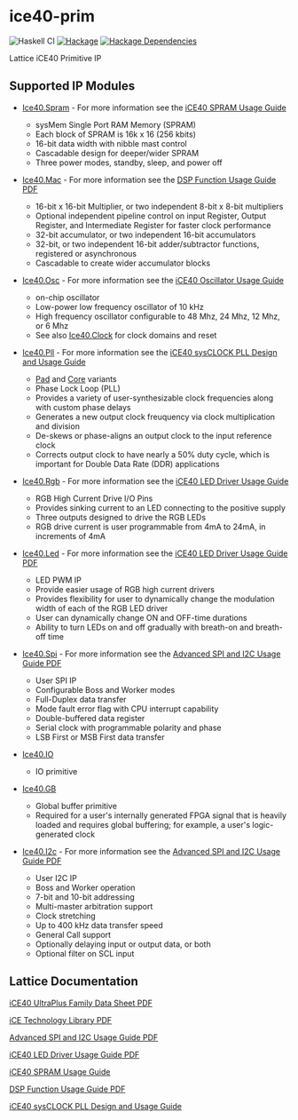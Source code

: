 # ice40-prim
![Haskell CI](https://github.com/standardsemiconductor/ice40-prim/actions/workflows/haskell.yml/badge.svg)
[![Hackage][hackage-badge]][hackage]
[![Hackage Dependencies][hackage-deps-badge]][hackage-deps]

Lattice iCE40 Primitive IP
## Supported IP Modules
* [Ice40.Spram](https://github.com/standardsemiconductor/ice40-prim/blob/main/src/Ice40/Spram.hs) - For more information see the [iCE40 SPRAM Usage Guide](https://github.com/standardsemiconductor/VELDT-info/blob/master/FPGA-TN-02022-1-2-iCE40-SPRAM-Usage-Guide.pdf)
  * sysMem Single Port RAM Memory (SPRAM)
  * Each block of SPRAM is 16k x 16 (256 kbits)
  * 16-bit data width with nibble mast control
  * Cascadable design for deeper/wider SPRAM
  * Three power modes, standby, sleep, and power off

* [Ice40.Mac](https://github.com/standardsemiconductor/ice40-prim/blob/main/src/Ice40/Mac.hs) - For more information see the [DSP Function Usage Guide PDF](https://github.com/standardsemiconductor/VELDT-info/blob/master/DSPFunctionUsageGuideforICE40Devices.pdf)
  * 16-bit x 16-bit Multiplier, or two independent 8-bit x 8-bit multipliers
  * Optional independent pipeline control on input Register, Output Register, and Intermediate Register for faster clock performance
  * 32-bit accumulator, or two independent 16-bit accumulators
  * 32-bit, or two independent 16-bit adder/subtractor functions, registered or asynchronous
  * Cascadable to create wider accumulator blocks

* [Ice40.Osc](https://github.com/standardsemiconductor/ice40-prim/blob/main/src/Ice40/Osc.hs) - For more information see the [iCE40 Oscillator Usage Guide](https://github.com/standardsemiconductor/VELDT-info/blob/master/FPGA-TN-02008-1-7-iCE40-Oscillator-Usage-Guide.pdf)
  * on-chip oscillator
  * Low-power low frequency oscillator of 10 kHz
  * High frequency oscillator configurable to 48 Mhz, 24 Mhz, 12 Mhz, or 6 Mhz
  * See also [Ice40.Clock](https://github.com/standardsemiconductor/ice40-prim/blob/main/src/Ice40/Clock.hs) for clock domains and reset

* [Ice40.Pll](https://github.com/standardsemiconductor/ice40-prim/tree/main/src/Ice40/Pll) - For more information see the [iCE40 sysCLOCK PLL Design and Usage Guide](https://github.com/standardsemiconductor/VELDT-info/blob/master/iCE40sysCLOCKPLLDesignandUsageGuide.pdf)
  * [Pad](https://github.com/standardsemiconductor/ice40-prim/blob/main/src/Ice40/Pll/Pad.hs) and [Core](https://github.com/standardsemiconductor/ice40-prim/blob/main/src/Ice40/Pll/Core.hs) variants
  * Phase Lock Loop (PLL)
  * Provides a variety of user-synthesizable clock frequencies along with custom phase delays
  * Generates a new output clock freuquency via clock multiplication and division
  * De-skews or phase-aligns an output clock to the input reference clock
  * Corrects output clock to have nearly a 50% duty cycle, which is important for Double Data Rate (DDR) applications

* [Ice40.Rgb](https://github.com/standardsemiconductor/ice40-prim/blob/main/src/Ice40/Rgb.hs) - For more information see the [iCE40 LED Driver Usage Guide](https://github.com/standardsemiconductor/VELDT-info/blob/master/ICE40LEDDriverUsageGuide.pdf)
  * RGB High Current Drive I/O Pins
  * Provides sinking current to an LED connecting to the positive supply
  * Three outputs designed to drive the RGB LEDs
  * RGB drive current is user programmable from 4mA to 24mA, in increments of 4mA

* [Ice40.Led](https://github.com/standardsemiconductor/ice40-prim/blob/main/src/Ice40/Led.hs) - For more information see the [iCE40 LED Driver Usage Guide PDF](https://github.com/standardsemiconductor/VELDT-info/blob/master/ICE40LEDDriverUsageGuide.pdf)
  * LED PWM IP
  * Provide easier usage of RGB high current drivers
  * Provides flexibility for user to dynamically change the modulation width of each of the RGB LED driver
  * User can dynamically change ON and OFF-time durations
  * Ability to turn LEDs on and off gradually with breath-on and breath-off time

* [Ice40.Spi](https://github.com/standardsemiconductor/ice40-prim/blob/main/src/Ice40/Spi.hs) - For more information see the [Advanced SPI and I2C Usage Guide PDF](https://github.com/standardsemiconductor/VELDT-info/blob/master/AdvancediCE40SPII2CHardenedIPUsageGuide.pdf)
  * User SPI IP
  * Configurable Boss and Worker modes
  * Full-Duplex data transfer
  * Mode fault error flag with CPU interrupt capability
  * Double-buffered data register
  * Serial clock with programmable polarity and phase
  * LSB First or MSB First data transfer

* [Ice40.IO](https://github.com/standardsemiconductor/ice40-prim/blob/main/src/Ice40/IO.hs)
  * IO primitive

* [Ice40.GB](https://github.com/standardsemiconductor/ice40-prim/blob/main/src/Ice40/GB.hs)
  * Global buffer primitive
  * Required for a user's internally generated FPGA signal that is heavily loaded and requires global buffering; for example, a user's logic-generated clock

* [Ice40.I2c](https://github.com/standardsemiconductor/ice40-prim/blob/main/src/Ice40/I2c.hs) - For more information see the [Advanced SPI and I2C Usage Guide PDF](https://github.com/standardsemiconductor/VELDT-info/blob/master/AdvancediCE40SPII2CHardenedIPUsageGuide.pdf)
  * User I2C IP
  * Boss and Worker operation
  * 7-bit and 10-bit addressing
  * Multi-master arbitration support
  * Clock stretching
  * Up to 400 kHz data transfer speed
  * General Call support
  * Optionally delaying input or output data, or both
  * Optional filter on SCL input

## Lattice Documentation

[iCE40 UltraPlus Family Data Sheet PDF](https://github.com/standardsemiconductor/VELDT-info/blob/master/FPGA-DS-02008-1-9-iCE40-UltraPlus-Family-Data-Sheet.pdf)

[iCE Technology Library PDF](https://github.com/standardsemiconductor/VELDT-info/blob/master/SBTICETechnologyLibrary201708.pdf)

[Advanced SPI and I2C Usage Guide PDF](https://github.com/standardsemiconductor/VELDT-info/blob/master/AdvancediCE40SPII2CHardenedIPUsageGuide.pdf)

[iCE40 LED Driver Usage Guide PDF](https://github.com/standardsemiconductor/VELDT-info/blob/master/ICE40LEDDriverUsageGuide.pdf)

[iCE40 SPRAM Usage Guide](https://github.com/standardsemiconductor/VELDT-info/blob/master/FPGA-TN-02022-1-2-iCE40-SPRAM-Usage-Guide.pdf)

[DSP Function Usage Guide PDF](https://github.com/standardsemiconductor/VELDT-info/blob/master/DSPFunctionUsageGuideforICE40Devices.pdf)

[iCE40 sysCLOCK PLL Design and Usage Guide](https://github.com/standardsemiconductor/VELDT-info/blob/master/iCE40sysCLOCKPLLDesignandUsageGuide.pdf)

[hackage]:            <https://hackage.haskell.org/package/ice40-prim>
[hackage-badge]:      <https://img.shields.io/hackage/v/ice40-prim.svg?color=success>
[hackage-deps-badge]: <https://img.shields.io/hackage-deps/v/ice40-prim.svg>
[hackage-deps]:       <http://packdeps.haskellers.com/feed?needle=ice40-prim>

